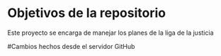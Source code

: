 # Objetivos de la repositorio

Este proyecto se encarga de manejar los planes de la liga de la justicia


#Cambios hechos desde el servidor GitHub
